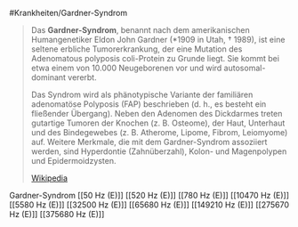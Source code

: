 #Krankheiten/Gardner-Syndrom
> Das **Gardner-Syndrom**, benannt nach dem amerikanischen Humangenetiker Eldon John Gardner (*1909 in Utah, † 1989), ist eine seltene erbliche Tumorerkrankung, der eine Mutation des Adenomatous polyposis coli-Protein zu Grunde liegt. Sie kommt bei etwa einem von 10.000 Neugeborenen vor und wird autosomal-dominant vererbt.
>
> Das Syndrom wird als phänotypische Variante der familiären adenomatöse Polyposis (FAP) beschrieben (d. h., es besteht ein fließender Übergang). Neben den Adenomen des Dickdarmes treten gutartige Tumoren der Knochen (z. B. Osteome), der Haut, Unterhaut und des Bindegewebes (z. B. Atherome, Lipome, Fibrom, Leiomyome) auf. Weitere Merkmale, die mit dem Gardner-Syndrom assoziiert werden, sind Hyperdontie (Zahnüberzahl), Kolon- und Magenpolypen und Epidermoidzysten.
>
> [Wikipedia](https://de.wikipedia.org/wiki/Gardner-Syndrom)

Gardner-Syndrom
[[50 Hz (E)]]
[[520 Hz (E)]]
[[780 Hz (E)]]
[[10470 Hz (E)]]
[[5580 Hz (E)]]
[[32500 Hz (E)]]
[[65680 Hz (E)]]
[[149210 Hz (E)]]
[[275670 Hz (E)]]
[[375680 Hz (E)]]